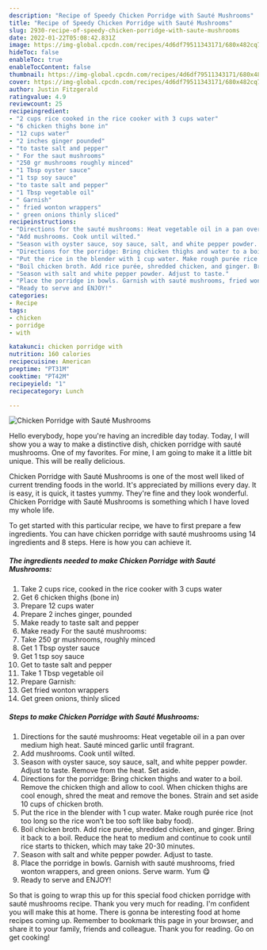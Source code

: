 ```yaml
---
description: "Recipe of Speedy Chicken Porridge with Sauté Mushrooms"
title: "Recipe of Speedy Chicken Porridge with Sauté Mushrooms"
slug: 2930-recipe-of-speedy-chicken-porridge-with-saute-mushrooms
date: 2022-01-22T05:08:42.831Z
image: https://img-global.cpcdn.com/recipes/4d6df79511343171/680x482cq70/chicken-porridge-with-saute-mushrooms-recipe-main-photo.jpg
hideToc: false
enableToc: true
enableTocContent: false
thumbnail: https://img-global.cpcdn.com/recipes/4d6df79511343171/680x482cq70/chicken-porridge-with-saute-mushrooms-recipe-main-photo.jpg
cover: https://img-global.cpcdn.com/recipes/4d6df79511343171/680x482cq70/chicken-porridge-with-saute-mushrooms-recipe-main-photo.jpg
author: Justin Fitzgerald
ratingvalue: 4.9
reviewcount: 25
recipeingredient:
- "2 cups rice cooked in the rice cooker with 3 cups water"
- "6 chicken thighs bone in"
- "12 cups water"
- "2 inches ginger pounded"
- "to taste salt and pepper"
- " For the saut mushrooms"
- "250 gr mushrooms roughly minced"
- "1 Tbsp oyster sauce"
- "1 tsp soy sauce"
- "to taste salt and pepper"
- "1 Tbsp vegetable oil"
- " Garnish"
- " fried wonton wrappers"
- " green onions thinly sliced"
recipeinstructions:
- "Directions for the sauté mushrooms: Heat vegetable oil in a pan over medium high heat. Sauté minced garlic until fragrant."
- "Add mushrooms. Cook until wilted."
- "Season with oyster sauce, soy sauce, salt, and white pepper powder. Adjust to taste. Remove from the heat. Set aside."
- "Directions for the porridge: Bring chicken thighs and water to a boil. Remove the chicken thigh and allow to cool. When chicken thighs are cool enough, shred the meat and remove the bones. Strain and set aside 10 cups of chicken broth."
- "Put the rice in the blender with 1 cup water. Make rough purée rice (not too long so the rice won’t be too soft like baby food)."
- "Boil chicken broth. Add rice purée, shredded chicken, and ginger. Bring it back to a boil. Reduce the heat to medium and continue to cook until rice starts to thicken, which may take 20-30 minutes."
- "Season with salt and white pepper powder. Adjust to taste."
- "Place the porridge in bowls. Garnish with sauté mushrooms, fried wonton wrappers, and green onions. Serve warm. Yum 😋"
- "Ready to serve and ENJOY!"
categories:
- Recipe
tags:
- chicken
- porridge
- with

katakunci: chicken porridge with 
nutrition: 160 calories
recipecuisine: American
preptime: "PT31M"
cooktime: "PT42M"
recipeyield: "1"
recipecategory: Lunch

---
```



![Chicken Porridge with Sauté Mushrooms](https://img-global.cpcdn.com/recipes/4d6df79511343171/680x482cq70/chicken-porridge-with-saute-mushrooms-recipe-main-photo.jpg)

Hello everybody, hope you're having an incredible day today. Today, I will show you a way to make a distinctive dish, chicken porridge with sauté mushrooms. One of my favorites. For mine, I am going to make it a little bit unique. This will be really delicious.



Chicken Porridge with Sauté Mushrooms is one of the most well liked of current trending foods in the world. It's appreciated by millions every day. It is easy, it is quick, it tastes yummy. They're fine and they look wonderful. Chicken Porridge with Sauté Mushrooms is something which I have loved my whole life.


To get started with this particular recipe, we have to first prepare a few ingredients. You can have chicken porridge with sauté mushrooms using 14 ingredients and 8 steps. Here is how you can achieve it.

<!--inarticleads1-->

##### The ingredients needed to make Chicken Porridge with Sauté Mushrooms:

1. Take 2 cups rice, cooked in the rice cooker with 3 cups water
1. Get 6 chicken thighs (bone in)
1. Prepare 12 cups water
1. Prepare 2 inches ginger, pounded
1. Make ready to taste salt and pepper
1. Make ready  For the sauté mushrooms:
1. Take 250 gr mushrooms, roughly minced
1. Get 1 Tbsp oyster sauce
1. Get 1 tsp soy sauce
1. Get to taste salt and pepper
1. Take 1 Tbsp vegetable oil
1. Prepare  Garnish:
1. Get  fried wonton wrappers
1. Get  green onions, thinly sliced




<!--inarticleads2-->

##### Steps to make Chicken Porridge with Sauté Mushrooms:

1. Directions for the sauté mushrooms: Heat vegetable oil in a pan over medium high heat. Sauté minced garlic until fragrant.
1. Add mushrooms. Cook until wilted.
1. Season with oyster sauce, soy sauce, salt, and white pepper powder. Adjust to taste. Remove from the heat. Set aside.
1. Directions for the porridge: Bring chicken thighs and water to a boil. Remove the chicken thigh and allow to cool. When chicken thighs are cool enough, shred the meat and remove the bones. Strain and set aside 10 cups of chicken broth.
1. Put the rice in the blender with 1 cup water. Make rough purée rice (not too long so the rice won’t be too soft like baby food).
1. Boil chicken broth. Add rice purée, shredded chicken, and ginger. Bring it back to a boil. Reduce the heat to medium and continue to cook until rice starts to thicken, which may take 20-30 minutes.
1. Season with salt and white pepper powder. Adjust to taste.
1. Place the porridge in bowls. Garnish with sauté mushrooms, fried wonton wrappers, and green onions. Serve warm. Yum 😋
1. Ready to serve and ENJOY!



So that is going to wrap this up for this special food chicken porridge with sauté mushrooms recipe. Thank you very much for reading. I'm confident you will make this at home. There is gonna be interesting food at home recipes coming up. Remember to bookmark this page in your browser, and share it to your family, friends and colleague. Thank you for reading. Go on get cooking!
